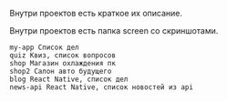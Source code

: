 Внутри проектов есть краткое их описание.

Внутри проектов есть папка screen со скриншотами.

```
my-app Список дел
quiz Квиз, список вопросов
shop Магазин охлаждения пк
shop2 Салон авто будущего
blog React Native, список дел
news-api React Native, список новостей из api
```
